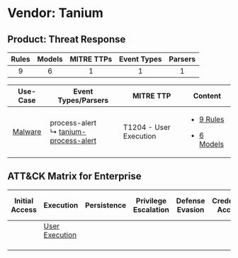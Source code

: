 Vendor: Tanium
==============
Product: Threat Response
------------------------
| Rules | Models | MITRE TTPs | Event Types | Parsers |
|:-----:|:------:|:----------:|:-----------:|:-------:|
|   9   |   6    |     1      |      1      |    1    |

|                  Use-Case                  | Event Types/Parsers                                                                            | MITRE TTP                  | Content                                                                                                   |
|:------------------------------------------:| ---------------------------------------------------------------------------------------------- | -------------------------- | --------------------------------------------------------------------------------------------------------- |
| [Malware](../../../UseCases/uc_malware.md) |  process-alert<br> ↳ [tanium-process-alert](Parsers/parserContent_tanium-process-alert.md)<br> | T1204 - User Execution<br> | [<ul><li>9 Rules</li></ul><ul><li>6 Models</li></ul>](Rules_Models/r_m_tanium_threat_response_Malware.md) |

ATT&CK Matrix for Enterprise
----------------------------
| Initial Access | Execution                                                           | Persistence | Privilege Escalation | Defense Evasion | Credential Access | Discovery | Lateral Movement | Collection | Command and Control | Exfiltration | Impact |
| -------------- | ------------------------------------------------------------------- | ----------- | -------------------- | --------------- | ----------------- | --------- | ---------------- | ---------- | ------------------- | ------------ | ------ |
|                | [User Execution](https://attack.mitre.org/techniques/T1204)<br><br> |             |                      |                 |                   |           |                  |            |                     |              |        |
